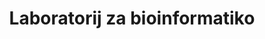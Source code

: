 ---
abbreviation: BIOLAB
bannerImg: ''
bannerText: ''
draft: false
externalLink: ''
id: 4
location: 'R3.20, R3.21 in R3.22'
projects:
- 3
- 6
- 25
- 26
- 27
- 30
- 34
- 35
- 36
- 37
- 38
- 42
- 43
- 45
- 51
- 52
- 65
- 68
- 72
- 73
- 74
- 75
- 97
- 117
- 231
- 233
- 281
- 286
- 372
- 374
- 448
- 489
- 506
- 508
- 538
- 551
- 561
- 569
summary: ''
title: Laboratorij za bioinformatiko
---